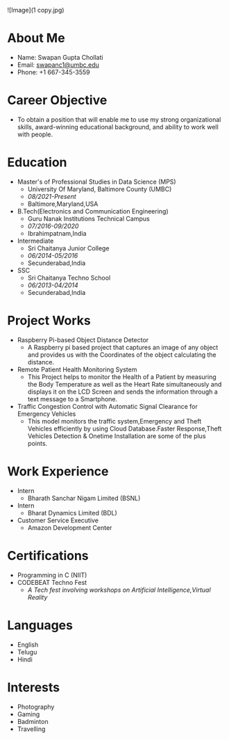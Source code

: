 ![Image](1 copy.jpg)

# About Me
- Name: Swapan Gupta Chollati
- Email: swapanc1@umbc.edu
- Phone: +1 667-345-3559

# Career Objective
- To obtain a position that will enable me to use my strong organizational skills, award-winning educational
background, and ability to work well with people.

# Education
- Master's of Professional Studies in Data Science (MPS)
  - University Of Maryland, Baltimore County (UMBC)
  - *08/2021-Present*
  - Baltimore,Maryland,USA
- B.Tech(Electronics and Communication Engineering)
  - Guru Nanak Institutions Technical Campus
  - *07/2016-09/2020*
  - Ibrahimpatnam,India
- Intermediate
  - Sri Chaitanya Junior College
  - *06/2014-05/2016*
  - Secunderabad,India
- SSC
  - Sri Chaitanya Techno School
  - *06/2013-04/2014*
  - Secunderabad,India
# Project Works
- Raspberry Pi-based Object Distance Detector
  - A Raspberry pi based project that captures an image of any object and provides us with the Coordinates of the object calculating the distance.
- Remote Patient Health Monitoring System
  - This Project helps to monitor the Health of a Patient by measuring the Body Temperature as well as the Heart Rate simultaneously and displays it on the LCD Screen and sends the information through a text message to a Smartphone.
- Traffic Congestion Control with Automatic Signal Clearance for Emergency Vehicles
  - This model monitors the traffic system,Emergency and Theft Vehicles efficiently by using Cloud Database.Faster Response,Theft Vehicles Detection & Onetime Installation are some of the plus points.
# Work Experience
- Intern
  - Bharath Sanchar Nigam Limited (BSNL)
- Intern
  - Bharat Dynamics Limited (BDL)
- Customer Service Executive
  - Amazon Development Center
# Certifications
- Programming in C (NIIT)
- CODEBEAT Techno Fest
  - *A Tech fest involving workshops on Artificial Intelligence,Virtual Reality*
# Languages
- English
- Telugu
- Hindi 
# Interests
- Photography
- Gaming
- Badminton
- Travelling
    
